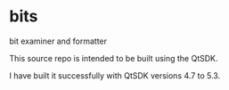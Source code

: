 bits
====

bit examiner and formatter

This source repo is intended to be built using the QtSDK.

I have built it successfully with QtSDK versions 4.7 to 5.3.


